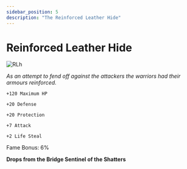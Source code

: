 ```yaml
---
sidebar_position: 5
description: "The Reinforced Leather Hide"
---
```


# Reinforced Leather Hide

![RLh](https://vwiki.valorserver.com/api/item/picture/reinforced%20leather%20hide)

<i>As an attempt to fend off against the attackers the warriors had their armours reinforced.</i>

    +120 Maximum HP
    
    +20 Defense
    
    +20 Protection
    
    +7 Attack
    
    +2 Life Steal
    
Fame Bonus: 6%

**Drops from the Bridge Sentinel of the Shatters**
